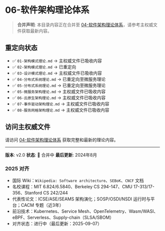 # 06-软件架构理论体系

> **合并声明**: 本目录内容正在合并至 [04-软件架构理论体系](../04-软件架构理论体系/)，请参考主权威文件获取最新内容。

## 重定向状态

- ✅ `01-架构模式理论.md` → 主权威文件已吸收内容
- ✅ `02-架构模式理论.md` → 已重定向
- ✅ `03-设计模式理论.md` → 主权威文件已吸收内容
- ✅ `04-分布式系统理论.md` → 已重定向至微服务理论
- ✅ `05-分布式系统理论.md` → 已重定向至微服务理论
- ✅ `05-微服务架构理论.md` → 主权威文件已吸收内容
- ✅ `06-云原生架构理论.md` → 主权威文件已吸收内容
- ✅ `07-事件驱动架构理论.md` → 主权威文件已吸收内容
- ✅ `08-服务网格架构理论.md` → 主权威文件已吸收内容

## 访问主权威文件

请访问 [04-软件架构理论体系](../04-软件架构理论体系/) 获取完整和最新的理论内容。

---

**版本**: v2.0
**状态**: 🔄 合并中
**最后更新**: 2024年8月

### 2025 对齐

- 国际 Wiki：`Wikipedia: Software architecture`、`SEBoK`、`CNCF` 文档
- 名校课程：MIT 6.824/6.5840、Berkeley CS 294-147、CMU 17-313/17-356、Stanford CS 242/244
- 代表性论文：ICSE/ASE/SEAMS 架构演化；SOSP/OSDI/NSDI 运行时与平台；CACM 专题（近3年）
- 前沿技术：Kubernetes、Service Mesh、OpenTelemetry、Wasm/WASI、eBPF、Serverless、Supply-chain（SLSA/SBOM）
- 对齐状态：进行中（最后更新：2025-09-07）
